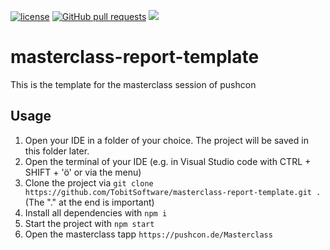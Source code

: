 [![license](https://img.shields.io/github/license/TobitSoftware/masterclass-report-template.svg)]() [![GitHub pull requests](https://img.shields.io/github/issues-pr/TobitSoftware/masterclass-report-template.svg)]() [![](https://img.shields.io/github/issues-pr-closed-raw/TobitSoftware/masterclass-report-template.svg)]()

# masterclass-report-template
This is the template for the masterclass session of pushcon

## Usage
1. Open your IDE in a folder of your choice. The project will be saved in this folder later.
2. Open the terminal of your IDE (e.g. in Visual Studio code with CTRL + SHIFT + 'ö' or via the menu)
3. Clone the project via `git clone https://github.com/TobitSoftware/masterclass-report-template.git .` (The "." at the end is important)
4. Install all dependencies with `npm i`
5. Start the project with `npm start`
6. Open the masterclass tapp `https://pushcon.de/Masterclass`